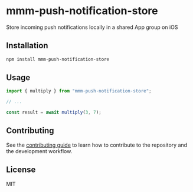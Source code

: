 # mmm-push-notification-store

Store incoming push notifications locally in a shared App group on iOS

## Installation

```sh
npm install mmm-push-notification-store
```

## Usage

```js
import { multiply } from "mmm-push-notification-store";

// ...

const result = await multiply(3, 7);
```

## Contributing

See the [contributing guide](CONTRIBUTING.md) to learn how to contribute to the repository and the development workflow.

## License

MIT
